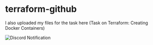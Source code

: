 # terraform-github

I also uploaded my files for the task here (Task on Terraform: Creating Docker Containers)

![Discord Notification](./images/discord-notifications.png)



